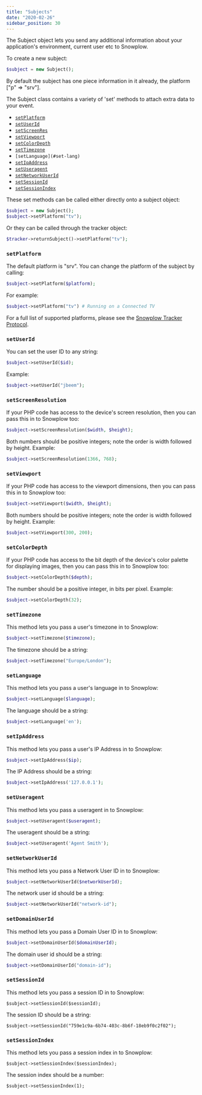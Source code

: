```yaml
---
title: "Subjects"
date: "2020-02-26"
sidebar_position: 30
---
```


The Subject object lets you send any additional information about your application's environment, current user etc to Snowplow.

To create a new subject:

```php
$subject = new Subject();
```

By default the subject has one piece information in it already, the platform \["p" => "srv"\].

The Subject class contains a variety of 'set' methods to attach extra data to your event.

- [`setPlatform`](#set-platform)
- [`setUserId`](#set-user-id)
- [`setScreenRes`](#set-screen-res)
- [`setViewport`](#set-viewport)
- [`setColorDepth`](#set-color-depth)
- [`setTimezone`](#set-timezone)
- `[setLanguage](#set-lang)`
- [`setIpAddress`](#set-ip-address)
- [`setUseragent`](#set-useragent)
- [`setNetworkUserId`](#set-network-user-id)
- [`setSessionId`](#set-session-id)
- [`setSessionIndex`](#set-session-index)

These set methods can be called either directly onto a subject object:

```php
$subject = new Subject();
$subject->setPlatform("tv");
```

Or they can be called through the tracker object:

```php
$tracker->returnSubject()->setPlatform("tv");
```

### `setPlatform`

The default platform is "srv". You can change the platform of the subject by calling:

```php
$subject->setPlatform($platform);
```

For example:

```php
$subject->setPlatform("tv") # Running on a Connected TV
```

For a full list of supported platforms, please see the [Snowplow Tracker Protocol](/docs/collecting-data/collecting-from-own-applications/snowplow-tracker-protocol/).

### `setUserId`

You can set the user ID to any string:

```php
$subject->setUserId($id);
```

Example:

```php
$subject->setUserId("jbeem");
```

### `setScreenResolution`

If your PHP code has access to the device's screen resolution, then you can pass this in to Snowplow too:

```php
$subject->setScreenResolution($width, $height);
```

Both numbers should be positive integers; note the order is width followed by height. Example:

```php
$subject->setScreenResolution(1366, 768);
```

### `setViewport`

If your PHP code has access to the viewport dimensions, then you can pass this in to Snowplow too:

```php
$subject->setViewport($width, $height);
```

Both numbers should be positive integers; note the order is width followed by height. Example:

```php
$subject->setViewport(300, 200);
```

### `setColorDepth`

If your PHP code has access to the bit depth of the device's color palette for displaying images, then you can pass this in to Snowplow too:

```php
$subject->setColorDepth($depth);
```

The number should be a positive integer, in bits per pixel. Example:

```php
$subject->setColorDepth(32);
```

### `setTimezone`

This method lets you pass a user's timezone in to Snowplow:

```php
$subject->setTimezone($timezone);
```

The timezone should be a string:

```php
$subject->setTimezone("Europe/London");
```

### `setLanguage`

This method lets you pass a user's language in to Snowplow:

```php
$subject->setLanguage($language);
```

The language should be a string:

```php
$subject->setLanguage('en');
```

### `setIpAddress`

This method lets you pass a user's IP Address in to Snowplow:

```php
$subject->setIpAddress($ip);
```

The IP Address should be a string:

```php
$subject->setIpAddress('127.0.0.1');
```

### `setUseragent`

This method lets you pass a useragent in to Snowplow:

```php
$subject->setUseragent($useragent);
```

The useragent should be a string:

```php
$subject->setUseragent('Agent Smith');
```

### `setNetworkUserId`

This method lets you pass a Network User ID in to Snowplow:

```php
$subject->setNetworkUserId($networkUserId);
```

The network user id should be a string:

```php
$subject->setNetworkUserId("network-id");
```

### `setDomainUserId`

This method lets you pass a Domain User ID in to Snowplow:

```php
$subject->setDomainUserId($domainUserId);
```

The domain user id should be a string:

```php
$subject->setDomainUserId("domain-id");
```

### `setSessionId`

This method lets you pass a session ID in to Snowplow:

```
$subject->setSessionId($sessionId);
```

The session ID should be a string:

```
$subject->setSessionId("759e1c9a-6b74-403c-8b6f-18eb9f0c2f02");
```

### `setSessionIndex`

This method lets you pass a session index in to Snowplow:

```
$subject->setSessionIndex($sessionIndex);
```

The session index should be a number:

```
$subject->setSessionIndex(1);
```
